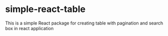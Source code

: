 # simple-react-table
This is a simple React package for creating table with pagination and search box in react application